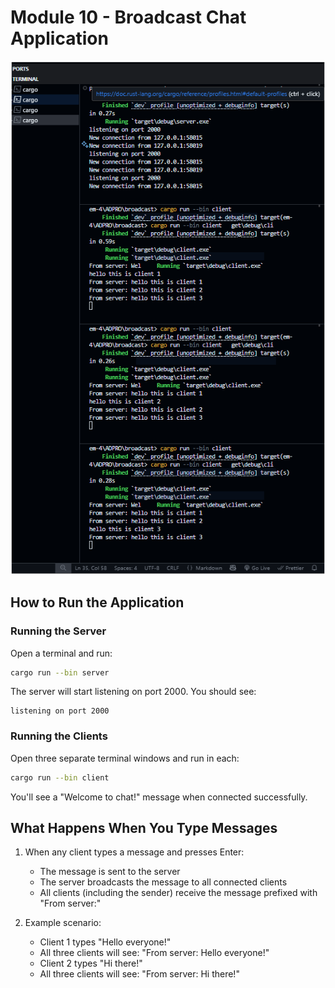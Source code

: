 # Module 10 - Broadcast Chat Application

![Broadcast Chat Application](image.png)

## How to Run the Application
### Running the Server
Open a terminal and run:
```bash
cargo run --bin server
```
The server will start listening on port 2000. You should see:
```
listening on port 2000
```

### Running the Clients
Open three separate terminal windows and run in each:
```bash
cargo run --bin client
```
You'll see a "Welcome to chat!" message when connected successfully.

## What Happens When You Type Messages

1. When any client types a message and presses Enter:
   - The message is sent to the server
   - The server broadcasts the message to all connected clients
   - All clients (including the sender) receive the message prefixed with "From server:"

2. Example scenario:
   - Client 1 types "Hello everyone!"
   - All three clients will see: "From server: Hello everyone!"
   - Client 2 types "Hi there!"
   - All three clients will see: "From server: Hi there!"